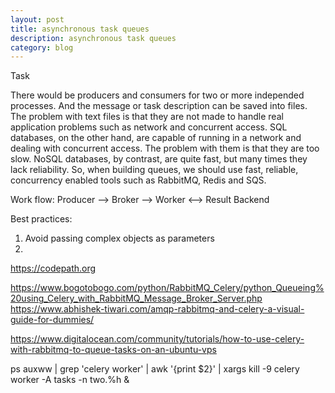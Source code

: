 ```yaml
---
layout: post
title: asynchronous task queues
description: asynchronous task queues 
category: blog
---
```


Task

There would be producers and consumers for two or more independed processes. And the message or task description can be saved into files. The problem with text files is that they are not made to handle real application problems such as network and concurrent access. SQL databases, on the other hand, are capable of running in a network and dealing with concurrent access. The problem with them is that they are too slow. NoSQL databases, by contrast, are quite fast, but many times they lack reliability. So, when building queues, we should use fast, reliable, concurrency enabled tools such as RabbitMQ, Redis and SQS.

Work flow:
Producer --> Broker  --> Worker <--> Result Backend


Best practices:
1. Avoid passing complex objects as parameters
2. 

https://codepath.org

https://www.bogotobogo.com/python/RabbitMQ_Celery/python_Queueing%20using_Celery_with_RabbitMQ_Message_Broker_Server.php
https://www.abhishek-tiwari.com/amqp-rabbitmq-and-celery-a-visual-guide-for-dummies/

https://www.digitalocean.com/community/tutorials/how-to-use-celery-with-rabbitmq-to-queue-tasks-on-an-ubuntu-vps

ps auxww | grep 'celery worker' | awk '{print $2}' | xargs kill -9
celery worker -A tasks -n two.%h &

[Shannonh]:    https://github.com/xhan-shannon "xhan-shannon"

